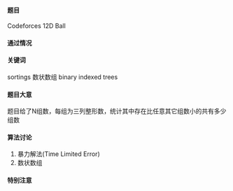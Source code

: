 #### 题目 
Codeforces 12D Ball

#### 通过情况

#### 关键词

sortings 数状数组 binary indexed trees

#### 题目大意

题目给了N组数，每组为三列整形数，统计其中存在比任意其它组数小的共有多少组数


#### 算法讨论
1. 暴力解法(Time Limited Error)
2. 数状数组


#### 特别注意

